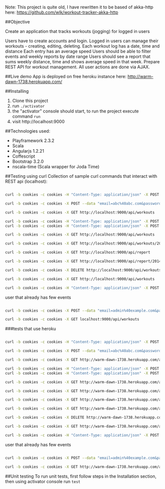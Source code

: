 Note: This project is quite old, I have rewritten it to be based of akka-http here: https://github.com/wlk/workout-tracker-akka-http

##Objective

Create an application that tracks workouts (jogging) for logged in users

Users have to create accounts and login.
Logged in users can manage their workouts - creating, editing, deleting.
Each workout log has a date, time and distance
Each entry has an average speed
Users should be able to filter events and weekly reports by date range
Users should see a report that sums weekly distance, time and shows average speed in that week.
Prepare REST API for workout management.
All user actions are done via AJAX.

##Live demo
App is deployed on free heroku instance here:
http://warm-dawn-1738.herokuapp.com/

##Installing
1. Clone this project
2. run `./activator`
3. the "activator" console should start, to run the project execute command `run`
4. visit http://localhost:9000

##Technologies used:
- Playframework 2.3.2
- Scala
- Angularjs 1.2.21
- Coffescript
- Bootstrap 3.2.0
- nscala-time (Scala wrapper for Joda Time)


##Testing using curl
Collection of sample curl commands that interact with REST api (localhost):

```bash

curl -b cookies -c cookies -H "Content-Type: application/json" -X POST --data "{\"email\": \"abc@abc.com\", \"password\": \"abc123\"}" http://localhost:9000/api/users/new

curl -b cookies -c cookies -X POST --data "email=abc%40abc.com&password=abc123" http://localhost:9000/login

curl -b cookies -c cookies -X GET http://localhost:9000/api/workouts 

curl -b cookies -c cookies -H "Content-Type: application/json" -X POST -d "{ \"date\": \"2014-07-28\", \"distanceMeters\": 122, \"durationSeconds\": 12, \"name\": \"curltest1\" }" http://localhost:9000/api/workouts/new
curl -b cookies -c cookies -H "Content-Type: application/json" -X POST -d "{ \"date\": \"2014-07-10\", \"distanceMeters\": 122, \"durationSeconds\": 12, \"name\": \"curltest2\" }" http://localhost:9000/api/workouts/new

curl -b cookies -c cookies -X GET http://localhost:9000/api/workouts

curl -b cookies -c cookies -X GET http://localhost:9000/api/workouts/2014-07-09/2014-07-20

curl -b cookies -c cookies -X GET http://localhost:9000/api/report

curl -b cookies -c cookies -X GET http://localhost:9000/api/report/2014-07-09/2014-07-20

curl -b cookies -c cookies -X DELETE http://localhost:9000/api/workouts/6 

curl -b cookies -c cookies -X GET http://localhost:9000/api/workouts

curl -b cookies -c cookies -H "Content-Type: application/json" -X POST -d "{ \"date\": \"2014-07-28\", \"distanceMeters\": 99999, \"durationSeconds\": 9999, \"name\": \"curltest2\" }" http://localhost:9000/api/workouts/5

```

user that already has few events

```bash

curl -b cookies -c cookies -X POST --data "email=admin%40example.com&password=pass" http://localhost:9000/login

curl -b cookies -c cookies -X GET localhost:9000/api/workouts 
```

###tests that use heroku
```bash

curl -b cookies -c cookies -H "Content-Type: application/json" -X POST --data "{\"email\": \"abc@abc.com\", \"password\": \"abc123\"}" http://warm-dawn-1738.herokuapp.com/api/users/new

curl -b cookies -c cookies -X POST --data "email=abc%40abc.com&password=abc123" http://warm-dawn-1738.herokuapp.com/login

curl -b cookies -c cookies -X GET http://warm-dawn-1738.herokuapp.com/api/workouts 

curl -b cookies -c cookies -H "Content-Type: application/json" -X POST -d "{ \"date\": \"2014-07-28\", \"distanceMeters\": 122, \"durationSeconds\": 12, \"name\": \"curltest1\" }" http://warm-dawn-1738.herokuapp.com/api/workouts/new
curl -b cookies -c cookies -H "Content-Type: application/json" -X POST -d "{ \"date\": \"2014-07-10\", \"distanceMeters\": 122, \"durationSeconds\": 12, \"name\": \"curltest2\" }" http://warm-dawn-1738.herokuapp.com/api/workouts/new

curl -b cookies -c cookies -X GET http://warm-dawn-1738.herokuapp.com/api/workouts

curl -b cookies -c cookies -X GET http://warm-dawn-1738.herokuapp.com/api/workouts/2014-07-09/2014-07-20

curl -b cookies -c cookies -X GET http://warm-dawn-1738.herokuapp.com/api/report

curl -b cookies -c cookies -X GET http://warm-dawn-1738.herokuapp.com/api/report/2014-07-09/2014-07-20

curl -b cookies -c cookies -X DELETE http://warm-dawn-1738.herokuapp.com/api/workouts/6 

curl -b cookies -c cookies -X GET http://warm-dawn-1738.herokuapp.com/api/workouts

curl -b cookies -c cookies -H "Content-Type: application/json" -X POST -d "{ \"date\": \"2014-07-28\", \"distanceMeters\": 99999, \"durationSeconds\": 9999, \"name\": \"curltest2\" }" http://warm-dawn-1738.herokuapp.com/api/workouts/5

```

user that already has few events

```bash

curl -b cookies -c cookies -X POST --data "email=admin%40example.com&password=pass" http://warm-dawn-1738.herokuapp.com/login

curl -b cookies -c cookies -X GET http://warm-dawn-1738.herokuapp.com/api/workouts 
```


##Unit testing
To run unit tests, first follow steps in the Installation section, then using activator console run `test`

